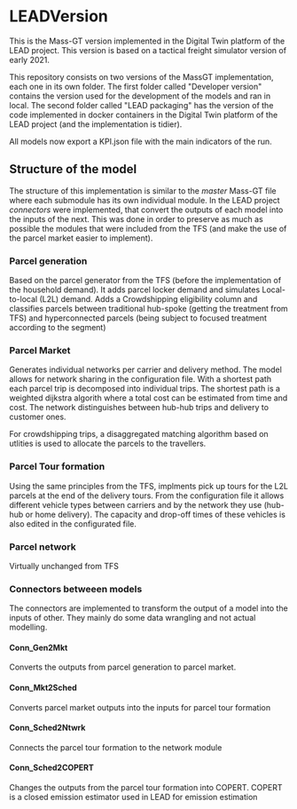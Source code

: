 # LEADVersion
This is the Mass-GT version implemented in the Digital Twin platform of the LEAD project. This version is based on a tactical freight simulator version of early 2021.

This repository consists on two versions of the MassGT implementation, each one in its own folder. The first folder called "Developer version" contains the version used for the development of the models and ran in local. The second folder called "LEAD packaging" has the version of the code implemented in docker containers in the Digital Twin platform of the LEAD project (and the implementation is tidier).

All models now export a KPI.json file with the main indicators of the run. 

## Structure of the model

The structure of this implementation is similar to the _master_ Mass-GT file where each submodule has its own individual module. In the LEAD project _connectors_ were implemented, that convert the outputs of each model into the inputs of the next. This was done in order to preserve as much as possible the modules that were included from the TFS (and make the use of the parcel market easier to implement).

### Parcel generation
Based on the parcel generator from the TFS (before the implementation of the household demand). It adds parcel locker demand and simulates Local-to-local  (L2L) demand. Adds a Crowdshipping eligibility column and classifies parcels between traditional hub-spoke (getting the treatment from TFS) and hyperconnected parcels (being subject to focused treatment according to the segment)

### Parcel Market
Generates individual networks per carrier and delivery method. The model allows for network sharing in the configuration file. With a shortest path each parcel trip is decomposed into individual trips. The shortest path is a weighted dijkstra algorith where a total cost can be estimated from time and cost. The network distinguishes between hub-hub trips and delivery to customer ones.

For crowdshipping trips, a disaggregated matching algorithm based on utlities is used to allocate the parcels to the travellers. 


### Parcel Tour formation
Using the same principles from the TFS, implments pick up tours for the L2L parcels at the end of the delivery tours. From the configuration file it allows different vehicle types between carriers and by the network they use (hub-hub or home delivery). The capacity and drop-off times of these vehicles is also edited in the configurated file.


### Parcel network
Virtually unchanged from TFS

### Connectors betweeen models
The connectors are implemented to transform the output of a model into the inputs of other. They mainly do some data wrangling and not actual modelling. 

#### Conn_Gen2Mkt
Converts the outputs from parcel generation to parcel market.
#### Conn_Mkt2Sched
Converts parcel market outputs into the inputs for parcel tour formation 
#### Conn_Sched2Ntwrk
Connects the parcel tour formation to the network module
#### Conn_Sched2COPERT
Changes the outputs from the parcel tour formation into COPERT. COPERT is a closed emission estimator used in LEAD for emission estimation

